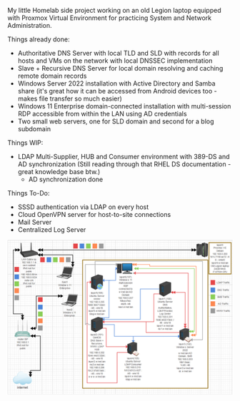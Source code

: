 My little Homelab side project working on an old Legion laptop equipped with Proxmox Virtual Environment for practicing System and Network Administration.

Things already done:
- Authoritative DNS Server with local TLD and SLD with records for all hosts and VMs on the network with local DNSSEC implementation
- Slave + Recursive DNS Server for local domain resolving and caching remote domain records
- Windows Server 2022 installation with Active Directory and Samba share (it's great how it can be accessed from Android devices too - makes file transfer so much easier)
- Windows 11 Enterprise domain-connected installation with multi-session RDP accessible from within the LAN using AD credentials
- Two small web servers, one for SLD domain and second for a blog subdomain

Things WIP:
- LDAP Multi-Supplier, HUB and Consumer environment with 389-DS and AD synchronization (Still reading through that RHEL DS documentation - great knowledge base btw.)
	* AD synchronization done

Things To-Do:
- SSSD authentication via LDAP on every host
- Cloud OpenVPN server for host-to-site connections
- Mail Server
- Centralized Log Server


![topology](topology.png)

